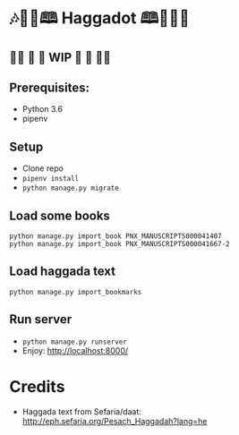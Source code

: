 # 🎶📖📑🕮 Haggadot 🕮📑📖🎶

## 👷🚧 🚧 🚧 WIP 🚧 🚧 🚧👷

## Prerequisites:

* Python 3.6
* pipenv

## Setup
* Clone repo
* `pipenv install`
* `python manage.py migrate`

## Load some books
```
python manage.py import_book PNX_MANUSCRIPTS000041407
python manage.py import_book PNX_MANUSCRIPTS000041667-2
```

## Load haggada text
```
python manage.py import_bookmarks
```

## Run server
* `python manage.py runserver`
* Enjoy: <http://localhost:8000/>

# Credits
* Haggada text from Sefaria/daat: <http://eph.sefaria.org/Pesach_Haggadah?lang=he>
